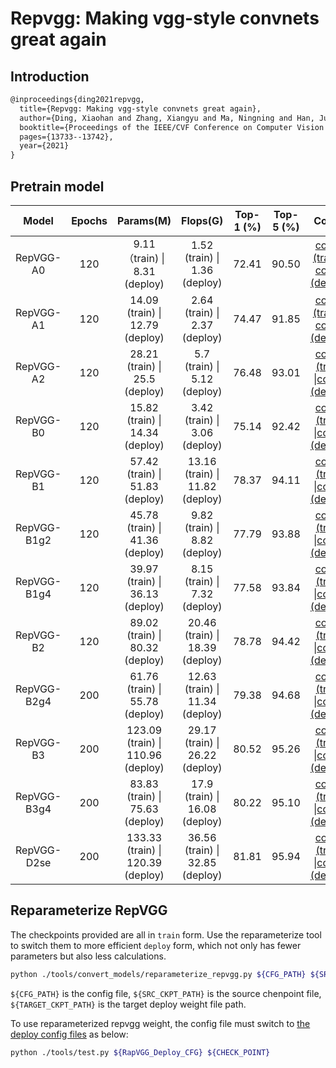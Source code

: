 # Repvgg: Making vgg-style convnets great again
<!-- {RepVGG} -->

## Introduction

<!-- [ALGORITHM] -->

```latex
@inproceedings{ding2021repvgg,
  title={Repvgg: Making vgg-style convnets great again},
  author={Ding, Xiaohan and Zhang, Xiangyu and Ma, Ningning and Han, Jungong and Ding, Guiguang and Sun, Jian},
  booktitle={Proceedings of the IEEE/CVF Conference on Computer Vision and Pattern Recognition},
  pages={13733--13742},
  year={2021}
}
```

## Pretrain model

|    Model    | Epochs |             Params(M)             |            Flops(G)             | Top-1 (%) | Top-5 (%) |                            Config                            |                           Download                           |
| :---------: | :----: | :-------------------------------: | :-----------------------------: | :-------: | :-------: | :----------------------------------------------------------: | :----------------------------------------------------------: |
|  RepVGG-A0  |  120   |   9.11（train) \| 8.31 (deploy)   |  1.52 (train) \| 1.36 (deploy)  |   72.41   |   90.50   | [config (train)](https://github.com/open-mmlab/mmclassification/blob/master/configs/repvgg/repvgg-A0_4xb64-coslr-120e_in1k.py) \| [config (deploy)](https://github.com/open-mmlab/mmclassification/blob/master/configs/repvgg/deploy/repvgg-A0_deploy_4xb64-coslr-120e_in1k.py) | [model](https://download.openmmlab.com/mmclassification/v0/repvgg/repvgg-A0_3rdparty_4xb64-coslr-120e_in1k_20210909-883ab98c.pth) |
|  RepVGG-A1  |  120   |  14.09 (train) \| 12.79 (deploy)  |  2.64 (train) \| 2.37 (deploy)  |   74.47   |   91.85   | [config (train)](https://github.com/open-mmlab/mmclassification/blob/master/configs/repvgg/repvgg-A1_4xb64-coslr-120e_in1k.py) \| [config (deploy)](https://github.com/open-mmlab/mmclassification/blob/master/configs/repvgg/deploy/repvgg-A1_deploy_4xb64-coslr-120e_in1k.py) | [model](https://download.openmmlab.com/mmclassification/v0/repvgg/repvgg-A1_3rdparty_4xb64-coslr-120e_in1k_20210909-24003a24.pth) |
|  RepVGG-A2  |  120   |  28.21 (train) \| 25.5 (deploy)   |  5.7 (train)  \| 5.12 (deploy)  |   76.48   |   93.01   | [config (train)](https://github.com/open-mmlab/mmclassification/blob/masterconfigs/repvgg/repvgg-A2_4xb64-coslr-120e_in1k.py) \|[config (deploy)](https://github.com/open-mmlab/mmclassification/blob/master/configs/repvgg/deploy/repvgg-A2_deploy_4xb64-coslr-120e_in1k.py) | [model](https://download.openmmlab.com/mmclassification/v0/repvgg/repvgg-A2_3rdparty_4xb64-coslr-120e_in1k_20210909-97d7695a.pth)  |
|  RepVGG-B0  |  120   |  15.82 (train) \| 14.34 (deploy)  |  3.42 (train) \| 3.06 (deploy)  |   75.14   |   92.42   | [config (train)](https://github.com/open-mmlab/mmclassification/blob/master/configs/repvgg/repvgg-B0_4xb64-coslr-120e_in1k.py) \|[config (deploy)](https://github.com/open-mmlab/mmclassification/blob/master/configs/repvgg/deploy/repvgg-B0_deploy_4xb64-coslr-120e_in1k.py) | [model](https://download.openmmlab.com/mmclassification/v0/repvgg/repvgg-B0_3rdparty_4xb64-coslr-120e_in1k_20210909-446375f4.pth) |
|  RepVGG-B1  |  120   |  57.42 (train) \| 51.83 (deploy)  | 13.16 (train) \| 11.82 (deploy) |   78.37   |   94.11  | [config (train)](https://github.com/open-mmlab/mmclassification/blob/master/configs/repvgg/repvgg-B1_4xb64-coslr-120e_in1k.py) \|[config (deploy)](https://github.com/open-mmlab/mmclassification/blob/master/configs/repvgg/deploy/repvgg-B1_deploy_4xb64-coslr-120e_in1k.py) | [model](https://download.openmmlab.com/mmclassification/v0/repvgg/repvgg-B1_3rdparty_4xb64-coslr-120e_in1k_20210909-750cdf67.pth) |
| RepVGG-B1g2 |  120   |  45.78 (train) \| 41.36 (deploy)  |  9.82 (train) \| 8.82 (deploy)  |   77.79   |   93.88   | [config (train)](https://github.com/open-mmlab/mmclassification/blob/master/configs/repvgg/repvgg-B1g2_4xb64-coslr-120e_in1k.py) \|[config (deploy)](https://github.com/open-mmlab/mmclassification/blob/master/configs/repvgg/deploy/repvgg-B1g2_deploy_4xb64-coslr-120e_in1k.py) | [model](https://download.openmmlab.com/mmclassification/v0/repvgg/repvgg-B1g2_3rdparty_4xb64-coslr-120e_in1k_20210909-344f6422.pth) |
| RepVGG-B1g4 |  120   |  39.97 (train) \| 36.13 (deploy)  |  8.15 (train) \| 7.32 (deploy)  |   77.58   |   93.84   | [config (train)](https://github.com/open-mmlab/mmclassification/blob/master/configs/repvgg/repvgg-B1g4_4xb64-coslr-120e_in1k.py) \|[config (deploy)](https://github.com/open-mmlab/mmclassification/blob/master/configs/repvgg/deploy/repvgg-B1g4_deploy_4xb64-coslr-120e_in1k.py) | [model](https://download.openmmlab.com/mmclassification/v0/repvgg/repvgg-B1g4_3rdparty_4xb64-coslr-120e_in1k_20210909-d4c1a642.pth) |
|  RepVGG-B2  |  120   |  89.02 (train) \| 80.32 (deploy)  | 20.46 (train) \| 18.39 (deploy) |   78.78   |   94.42   | [config (train)](https://github.com/open-mmlab/mmclassification/blob/master/configs/repvgg/repvgg-B2_4xb64-coslr-120e_in1k.py) \|[config (deploy)](https://github.com/open-mmlab/mmclassification/blob/master/configs/repvgg/deploy/repvgg-B2_deploy_4xb64-coslr-120e_in1k.py) | [model](https://download.openmmlab.com/mmclassification/v0/repvgg/repvgg-B2_3rdparty_4xb64-coslr-120e_in1k_20210909-bd6b937c.pth) |
| RepVGG-B2g4 |  200   |  61.76 (train) \| 55.78 (deploy)  | 12.63 (train) \| 11.34 (deploy) |   79.38   |   94.68   | [config (train)](https://github.com/open-mmlab/mmclassification/blob/master/configs/repvgg/repvgg-B2g4_4xb64-autoaug-lbs-mixup-coslr-200e_in1k.py) \|[config (deploy)](https://github.com/open-mmlab/mmclassification/blob/master/configs/repvgg/deploy/repvgg-B2g4_deploy_4xb64-autoaug-lbs-mixup-coslr-200e_in1k.py) | [model](https://download.openmmlab.com/mmclassification/v0/repvgg/repvgg-B2g4_3rdparty_4xb64-autoaug-lbs-mixup-coslr-200e_in1k_20210909-7b7955f0.pth) |
|  RepVGG-B3  |  200   | 123.09 (train) \| 110.96 (deploy) | 29.17 (train) \| 26.22 (deploy) |   80.52   |   95.26   | [config (train)](https://github.com/open-mmlab/mmclassification/blob/master/configs/repvgg/repvgg-B3_4xb64-autoaug-lbs-mixup-coslr-200e_in1k.py) \|[config (deploy)](https://github.com/open-mmlab/mmclassification/blob/master/configs/repvgg/deploy/repvgg-B3_deploy_4xb64-autoaug-lbs-mixup-coslr-200e_in1k.py) | [model](https://download.openmmlab.com/mmclassification/v0/repvgg/repvgg-B3_3rdparty_4xb64-autoaug-lbs-mixup-coslr-200e_in1k_20210909-dda968bf.pth) |
| RepVGG-B3g4 |  200   |  83.83 (train) \| 75.63 (deploy)  | 17.9 (train) \| 16.08 (deploy)  |   80.22   |   95.10   | [config (train)](https://github.com/open-mmlab/mmclassification/blob/master/configs/repvgg/repvgg-B3g4_4xb64-autoaug-lbs-mixup-coslr-200e_in1k.py) \|[config (deploy)](https://github.com/open-mmlab/mmclassification/blob/master/configs/repvgg/deploy/repvgg-B3g4_deploy_4xb64-autoaug-lbs-mixup-coslr-200e_in1k.py) | [model](https://download.openmmlab.com/mmclassification/v0/repvgg/repvgg-B3g4_3rdparty_4xb64-autoaug-lbs-mixup-coslr-200e_in1k_20210909-4e54846a.pth) |
| RepVGG-D2se |  200   |  133.33 (train) \| 120.39 (deploy)  | 36.56 (train) \| 32.85 (deploy)  |   81.81   |   95.94   | [config (train)](https://github.com/open-mmlab/mmclassification/blob/master/configs/repvgg/repvgg-D2se_4xb64-autoaug-lbs-mixup-coslr-200e_in1k.py) \|[config (deploy)](https://github.com/open-mmlab/mmclassification/blob/master/configs/repvgg/deploy/repvgg-D2se_deploy_4xb64-autoaug-lbs-mixup-coslr-200e_in1k.py) | [model](https://download.openmmlab.com/mmclassification/v0/repvgg/repvgg-D2se_3rdparty_4xb64-autoaug-lbs-mixup-coslr-200e_in1k_20210909-cf3139b7.pth) |

## Reparameterize RepVGG

The checkpoints provided are all in `train` form. Use the reparameterize tool to switch them to more efficient `deploy` form, which not only has fewer parameters but also less calculations.

```bash
python ./tools/convert_models/reparameterize_repvgg.py ${CFG_PATH} ${SRC_CKPT_PATH} ${TARGET_CKPT_PATH}
```

`${CFG_PATH}` is the config file, `${SRC_CKPT_PATH}` is the source chenpoint file, `${TARGET_CKPT_PATH}` is the target deploy weight file path.

To use reparameterized repvgg weight, the config file must switch to [the deploy config files](./configs/repvgg/deploy) as below:

```bash
python ./tools/test.py ${RapVGG_Deploy_CFG} ${CHECK_POINT}
```
